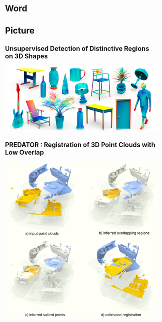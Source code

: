 # Word













# Picture

## Unsupervised Detection of Distinctive Regions on 3D Shapes

![image-20210729214900895](assets/image-20210729214900895.png)





## PREDATOR : Registration of 3D Point Clouds with Low Overlap

![image-20210729215115782](assets/image-20210729215115782.png)









